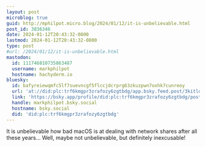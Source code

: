 ```yaml
---
layout: post
microblog: true
guid: http://mphilpot.micro.blog/2024/01/12/it-is-unbelievable.html
post_id: 3836346
date: 2024-01-12T20:43:32-0800
lastmod: 2024-01-12T20:43:32-0800
type: post
#url: /2024/01/12/it-is-unbelievable.html
mastodon:
  id: 111746810735863487
  username: markphilpot
  hostname: hachyderm.io
bluesky:
  id: bafyreiewqmfc5lf7suevncgf5flccjdcrprg63zkuzpwn7oxhk7cunreoy
  url: 'at://did:plc:trf6kmgpr3zrafozy6zgtbdg/app.bsky.feed.post/3kitlq7kd6i2u'
  link: 'https://bsky.app/profile/did:plc:trf6kmgpr3zrafozy6zgtbdg/post/3kitlq7kd6i2u'
  handle: markphilpot.bsky.social
  hostname: bsky.social
  did: 'did:plc:trf6kmgpr3zrafozy6zgtbdg'
---
```

It is unbelievable how bad macOS is at dealing with network shares after all these years... Well, maybe not unbelievable, but definitely inexcusable!

